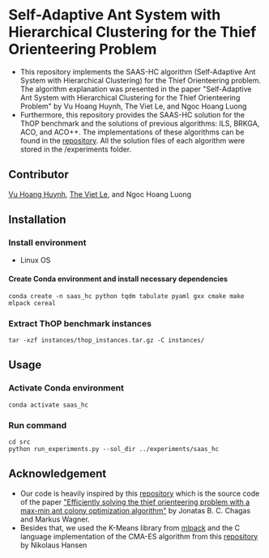 # Self-Adaptive Ant System with Hierarchical Clustering for the Thief Orienteering Problem
- This repository implements the SAAS-HC algorithm (Self-Adaptive Ant System with Hierarchical Clustering) for the Thief Orienteering problem. The algorithm explanation was presented in the paper "Self-Adaptive Ant System with Hierarchical Clustering for the Thief Orienteering Problem" by Vu Hoang Huynh, The Viet Le, and Ngoc Hoang Luong
- Furthermore, this repository provides the SAAS-HC solution for the ThOP benchmark and the solutions of previous algorithms: ILS, BRKGA, ACO, and ACO++. The implementations of these algorithms can be found in the [repository](https://github.com/jonatasbcchagas/acoplusplus_thop). All the solution files of each algorithm were stored in the /experiments folder.
## Contributor
[Vu Hoang Huynh](https://github.com/vuhh2002), [The Viet Le](https://github.com/LETHEVIET/), and Ngoc Hoang Luong
## Installation
### Install environment
- Linux OS
#### Create Conda environment and install necessary dependencies
```shell
conda create -n saas_hc python tqdm tabulate pyaml gxx cmake make mlpack cereal 
``` 
### Extract ThOP benchmark instances
```shell
tar -xzf instances/thop_instances.tar.gz -C instances/
```
### 
## Usage
### Activate Conda environment
```shell
conda activate saas_hc
```
### Run command
```shell
cd src
python run_experiments.py --sol_dir ../experiments/saas_hc
```
## Acknowledgement
- Our code is heavily inspired by this [repository](https://github.com/jonatasbcchagas/acoplusplus_thop) which is the source code of the paper ["Efficiently solving the thief orienteering problem with a max-min ant colony optimization algorithm"](https://link.springer.com/article/10.1007/s11590-021-01824-y) by Jonatas B. C. Chagas and Markus Wagner.
- Besides that, we used the K-Means library from [mlpack](https://github.com/mlpack/mlpack) and the C language implementation of the CMA-ES algorithm from this [repository](https://github.com/CMA-ES/c-cmaes) by Nikolaus Hansen
